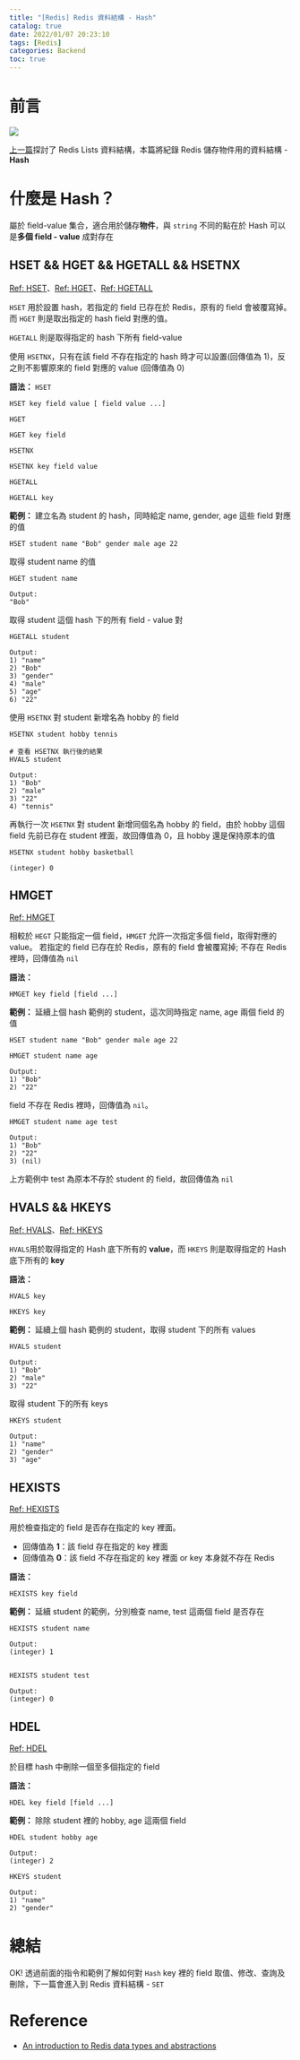 ```yaml
---
title: "[Redis] Redis 資料結構 - Hash"
catalog: true
date: 2022/01/07 20:23:10
tags: [Redis]
categories: Backend
toc: true
---
```

<!-- toc -->

# 前言
![](/images/Redis-Logo.png)

[上一篇](https://chentsungyu.github.io/2022/01/06/Database/Redis/%5BRedis%5D%20Redis%20%E8%B3%87%E6%96%99%E7%B5%90%E6%A7%8B%20-%20Lists/)探討了 Redis Lists 資料結構，本篇將紀錄 Redis 儲存物件用的資料結構 - **Hash**

<!-- more -->

# 什麼是 Hash？
屬於 field-value 集合，適合用於儲存**物件**，與 `string` 不同的點在於 Hash 可以是**多個 field - value** 成對存在

## HSET && HGET && HGETALL && HSETNX
[Ref: HSET](https://redis.io/commands/hset/)、[Ref: HGET](https://redis.io/commands/hget/)、[Ref: HGETALL](https://redis.io/commands/hgetall/)

`HSET` 用於設置 hash，若指定的 field 已存在於 Redis，原有的 field 會被覆寫掉。而 `HGET` 則是取出指定的 hash field 對應的值。

`HGETALL` 則是取得指定的 hash 下所有 field-value

使用 `HSETNX`，只有在該 field 不存在指定的 hash 時才可以設置(回傳值為 1)，反之則不影響原來的 field 對應的 value (回傳值為 0)

**語法：**
`HSET`
```
HSET key field value [ field value ...]
```

`HGET`
```
HGET key field 
```

`HSETNX`
```
HSETNX key field value
```

`HGETALL`
```
HGETALL key
```


**範例：**
建立名為 student 的 hash，同時給定 name, gender, age 這些 field 對應的值
```
HSET student name "Bob" gender male age 22
```

取得 student name 的值
```
HGET student name

Output:
"Bob"
```

取得 student 這個 hash 下的所有 field - value 對
```
HGETALL student

Output:
1) "name"
2) "Bob"
3) "gender"
4) "male"
5) "age"
6) "22"
```

使用 `HSETNX` 對 student 新增名為 hobby 的 field
```
HSETNX student hobby tennis

# 查看 HSETNX 執行後的結果
HVALS student

Output:
1) "Bob"
2) "male"
3) "22"
4) "tennis"
```

再執行一次 `HSETNX` 對 student 新增同個名為 hobby 的 field，由於 hobby 這個 field 先前已存在 student 裡面，故回傳值為 0，且 hobby 還是保持原本的值
```
HSETNX student hobby basketball

(integer) 0
```

## HMGET
[Ref: HMGET](https://redis.io/commands/hmget/)

相較於 `HEGT` 只能指定一個 field，`HMGET` 允許一次指定多個 field，取得對應的 value。 若指定的 field 已存在於 Redis，原有的 field 會被覆寫掉; 不存在 Redis 裡時，回傳值為 `nil`

**語法：**
```
HMGET key field [field ...]
```

**範例：**
延續上個 hash 範例的 student，這次同時指定 name, age 兩個 field 的值
```
HSET student name "Bob" gender male age 22

HMGET student name age

Output:
1) "Bob"
2) "22"
```

field 不存在 Redis 裡時，回傳值為 `nil`。
```
HMGET student name age test

Output:
1) "Bob"
2) "22"
3) (nil)
```
上方範例中 test 為原本不存於 student 的 field，故回傳值為 `nil`

## HVALS && HKEYS
[Ref: HVALS](https://redis.io/commands/hvals/)、[Ref: HKEYS](https://redis.io/commands/hkeys/)

`HVALS`用於取得指定的 Hash 底下所有的 **value**，而 `HKEYS` 則是取得指定的 Hash 底下所有的 **key**

**語法：**
```
HVALS key

HKEYS key
```

**範例：**
延續上個 hash 範例的 student，取得 student 下的所有 values
```
HVALS student

Output:
1) "Bob"
2) "male"
3) "22"
```

取得 student 下的所有 keys
```
HKEYS student

Output:
1) "name"
2) "gender"
3) "age"
```

## HEXISTS
[Ref: HEXISTS](https://redis.io/commands/hexists/)

用於檢查指定的 field 是否存在指定的 key 裡面。

- 回傳值為 **1**：該 field 存在指定的 key 裡面
- 回傳值為 **0**：該 field 不存在指定的 key 裡面 or key 本身就不存在 Redis

**語法：**
```
HEXISTS key field
```

**範例：**
延續 student 的範例，分別檢查 name, test 這兩個 field 是否存在
```
HEXISTS student name

Output:
(integer) 1


HEXISTS student test

Output:
(integer) 0
```

## HDEL
[Ref: HDEL](https://redis.io/commands/hdel/)

於目標 hash 中刪除一個至多個指定的 field

**語法：**
```
HDEL key field [field ...]
```

**範例：**
除除 student 裡的 hobby, age 這兩個 field 
```
HDEL student hobby age

Output:
(integer) 2

HKEYS student

Output:
1) "name"
2) "gender"
```

# 總結
OK! 透過前面的指令和範例了解如何對 `Hash` key 裡的 field 取值、修改、查詢及刪除，下一篇會進入到 Redis 資料結構 - `SET`

# Reference
- [An introduction to Redis data types and abstractions](https://redis.io/topics/data-types-intro)